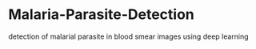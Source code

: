 # Malaria-Parasite-Detection
detection of malarial parasite in blood smear images using deep learning
